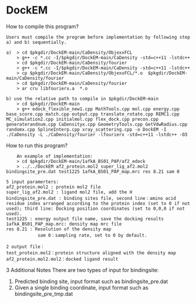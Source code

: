 # DockEM
How to compile this program?

    Users must compile the program before implementation by following step a) and b) sequentially.

    a)  > cd $pkgdir/DockEM-main/CaDensity/ObjexxFCL
        > g++ -c *.cc -I/$pkgdir/DockEM-main/CaDensity -std=c++11 -lstdc++
        > cd $pkgdir/DockEM-main/CaDensity/fourier
        > g++ -c *.cc -I/$pkgdir/DockEM-main/CaDensity -std=c++11 -lstdc++
        > cp $pkgdir/DockEM-main/CaDensity/ObjexxFCL/*.o  $pkgdir/DockEM-main/CaDensity/fourier
        > cd $pkgdir/DockEM-main/CaDensity/fourier
        > ar cru libfourierx.a  *.o

    b) use the relative path to compile in $pkgdir/DockEM-main
        > cd $pkgdir/DockEM-main
        > g++ edock_flexible_new1.cpp MathTools.cpp mol.cpp energy.cpp base_score.cpp match.cpp output.cpp translate_rotate.cpp REMC1.cpp  MC_simulation2.cpp initialmol.cpp flex_dock.cpp precon.cpp generaterandnum.cpp CaDensityx.cpp GeometryTools.cpp GetVdwRadius.cpp randomx.cpp SplineInterp.cpp xray_scattering.cpp -o DockEM -I ./CaDensity -L ./CaDensity/fourier -lfourierx -std=c++11 -lstdc++ -O3

How to run this program?
  
        An example of implementation:
        > cd $pkgdir/DockEM-main/1afkA_BS01_PAP/af2_edock
        > ../../DockEM af2_protein.mol2 super_lig_af2.mol2 bindingsite_pre.dat test1225 1afkA_BS01_PAP_map.mrc res 8.21 sam 0
       
	5 input paramerters:
	af2_protein.mol2 : protein mol2 file
	super_lig_af2.mol2 : ligand mol2 file, add the H
	bindingsite_pre.dat : binding sites file, second line：amino acid residue index arranged according to the protein index (set to 0 if not used); third line: Docking position coordinates (set to 0,0,0 if not used).
	test1225 : energy output file name, save the docking results
	1afkA_BS01_PAP_map.mrc: density map mrc file
	res 8.21 : Resolution of the density map
                sam 0：sampling rate, set to 0 by default.
	 
	2 output file：
	test_protein.mol2：protein structure aligned with the density map
	af2_protein.mol2.mol2：docked ligand result

3 Additional Notes
There are two types of input for bindingsite:
1) Predicted binding site, input format such as bindingsite_pre.dat
2) Given a single binding coordinate, input format such as bindingsite_pre_tmp.dat




